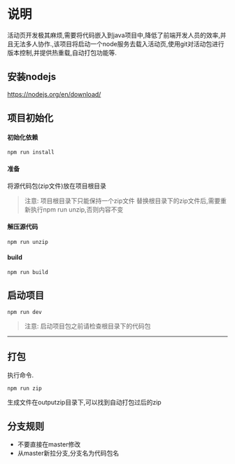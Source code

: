 # 说明
活动页开发极其麻烦,需要将代码嵌入到java项目中,降低了前端开发人员的效率,并且无法多人协作.,该项目将启动一个node服务去载入活动页,使用git对活动包进行版本控制,并提供热重载,自动打包功能等.

## 安装nodejs
https://nodejs.org/en/download/

## 项目初始化
#### 初始化依赖
```
npm run install
```

#### 准备
将源代码包(zip文件)放在项目根目录

> 注意: 项目根目录下只能保持一个zip文件
> 替换根目录下的zip文件后,需要重新执行npm run unzip,否则内容不变

#### 解压源代码
```
npm run unzip
```

#### build
```
npm run build
```

## 启动项目
```
npm run dev
```

> 注意: 启动项目包之前请检查根目录下的代码包

* * *

## 打包
执行命令.
```
npm run zip
```
生成文件在outputzip目录下,可以找到自动打包过后的zip

## 分支规则

* 不要直接在master修改
* 从master新拉分支,分支名为代码包名




